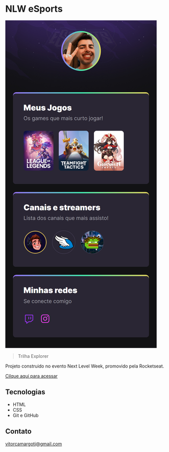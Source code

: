 # NLW eSports 

![preview](./.github/previewNLW.png)

>Trilha Explorer

Projeto construido no evento Next Level Week, promovido pela Rocketseat.

[Cilque aqui para acessar](https://vitorkmargo.github.io/Esports-NLW/)

## Tecnologias
- HTML
- CSS
- Git e GitHub

## Contato
vitorcamargotj@gmail.com